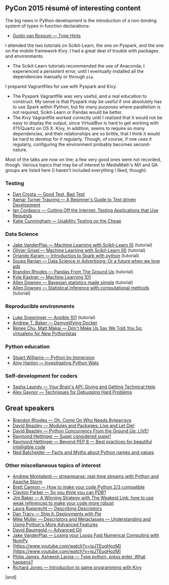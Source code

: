 ## PyCon 2015 résumé of interesting content

The big news in Python development is the introduction of a non-binding system of types in function declarations:

 * [Guido van Rossum — Type Hints](https://www.youtube.com/watch?v=2wDvzy6Hgxg)

I attended the two tutorials on Scikit-Learn, the one on Pyspark, and the one on the mobile framework Kivy. I had a great deal of trouble with packages and environments. 

 * The Scikit-Learn tutorials recommended the use of Anaconda; I experienced a persistent error, until I eventually installed all the dependencies manually or through `pip`.
 
I prepared Vagrantfiles for use with Pyspark and Kivy.

 * The Pyspark Vagrantfile was very useful, and a real education to construct. My sense is that Pyspark may be useful if one absolutely has to use Spark within Python, but for many purposes where parallelism is not required, Scikit-Learn or Pandas would be better.
 * The Kivy Vagrantfile worked correctly until I realized that it would not be easy to display the output, since VirtualBox is hard to get working with X11/Quartz on OS X. Kivy, in addition, seems to require so many dependencies, and their relationships are so brittle, that I think it would be hard to develop for it regularly. Though, of course, if one uses it regularly, configuring the environment probably becomes second-nature.

Most of the talks are now on line; a few very good ones were not recorded, though. Various topics that may be of interest to MediaMath's M/I and QA groups are listed here (I haven't included everything I liked, though):

### Testing

 * [Dan Crosta — Good Test, Bad Test](https://www.youtube.com/watch?v=RfR_QRoNZxo)
 * [Itamar Turner Trauring — A Beginner's Guide to Test driven Development](https://www.youtube.com/watch?v=dM7N6PFP3uo)
 * [Ian Cordasco — Cutting Off the Internet: Testing Applications that Use Requests](https://www.youtube.com/watch?v=YHbKxFcDltM)
 * [Katie Cunningham — Usability Testing on the Cheap](https://www.youtube.com/watch?v=zZx2l3BTCrg)
 
### Data Science

 * [Jake VanderPlas — Machine Learning with Scikit-Learn (I)](https://www.youtube.com/watch?v=L7R4HUQ-eQ0) (tutorial)
 * [Olivier Grisel — Machine Learning with Scikit-Learn (II)](https://www.youtube.com/watch?v=oGqGxvqA9-k) (tutorial)
 * [Orlando Karam — Introduction to Spark with python](https://www.youtube.com/watch?v=9xYfNznjClE) (tutorial)
 * [Soups Ranjan — Data Science in Advertising: Or a future when we love ads](https://www.youtube.com/watch?v=HZTgLuOpFU8)
 * [Brandon Rhodes — Pandas From The Ground Up](https://www.youtube.com/watch?v=5JnMutdy6Fw) (tutorial)
 * [Kyle Kastner — Machine Learning 101](https://www.youtube.com/watch?v=r-1XJBHot58)
 * [Allen Downey — Bayesian statistics made simple](https://www.youtube.com/watch?v=5W715nfJNJw) (tutorial)
 * [Allen Downey — Statistical inference with computational methods](https://www.youtube.com/watch?v=5Vjrqnk7Igs) (tutorial)

### Reproducible environments

 * [Luke Sneeringer — Ansible 101](https://www.youtube.com/watch?v=-i1pZ6vvMX8) (tutorial)
 * [Andrew T. Baker — Demystifying Docker](https://www.youtube.com/watch?v=GVVtR_hrdKI)
 * [Renee Chu, Matt Makai — Don't Make Us Say We Told You So: virtualenv for New Pythonistas](https://www.youtube.com/watch?v=Xdv7vwIIThY)
 
### Python education
 * [Stuart Williams — Python by Immersion](https://www.youtube.com/watch?v=RVNIdoepdzU)
 * [Amy Hanlon — Investigating Python Wats](https://www.youtube.com/watch?v=sH4XF6pKKmk)

### Self-development for coders

 * [Sasha Laundy — Your Brain's API: Giving and Getting Technical Help](https://www.youtube.com/watch?v=hY14Er6JX2s)
 * [Alex Gaynor — Techniques for Debugging Hard Problems](https://www.youtube.com/watch?v=ij99SGGEX34)

## Great speakers
 
 * [Brandon Rhodes — Oh, Come On Who Needs Bytearrays](https://www.youtube.com/watch?v=z9Hmys8ojno)
 * [David Beazley — Modules and Packages: Live and Let Die!](https://www.youtube.com/watch?v=0oTh1CXRaQ0)
 * [David Beazley — Python Concurrency From the Ground Up: LIVE!](https://www.youtube.com/watch?v=MCs5OvhV9S4)
 * [Raymond Hettinger — Super considered super!](https://www.youtube.com/watch?v=EiOglTERPEo)
 * [Raymond Hettinger — Beyond PEP 8 — Best practices for beautiful intelligible code](https://www.youtube.com/watch?v=wf-BqAjZb8M)
 * [Ned Batchelder — Facts and Myths about Python names and values](https://www.youtube.com/watch?v=_AEJHKGk9ns)

### Other miscellaneous topics of interest

 * [Andrew Montalenti — streamparse: real-time streams with Python and Apache Storm](https://www.youtube.com/watch?v=ja4Qj9-l6WQ)
 * [Brett Cannon — How to make your code Python 2/3 compatible](https://www.youtube.com/watch?v=KPzDX5TX5HE)
 * [Clayton Parker — So you think you can PDB?](https://www.youtube.com/watch?v=P0pIW5tJrRM)
 * [Jim Baker — A Winning Strategy with The Weakest Link: how to use weak references to make your code more robust](https://www.youtube.com/watch?v=NknSssmLk4w)
 * [Laura Rupprecht — Describing Descriptors](https://www.youtube.com/watch?v=h2-WPwGnHqE)
 * [Dan Tracy — Ship it: Deployments with Pip](https://www.youtube.com/watch?v=aD2CfKQB5xM) 
 * [Mike Müller — Descriptors and Metaclasses — Understanding and Using Python's More Advanced Features](https://www.youtube.com/watch?v=v2WTVCyTYMw)
 * [David Baumgold — Advanced Git](https://www.youtube.com/watch?v=4EOZvow1mk4)
 * [Jake VanderPlas — Losing your Loops Fast Numerical Computing with NumPy ](https://www.youtube.com/watch?v=EEUXKG97YRw)
 * [https://www.youtube.com/watch?v=igJTEugHozM](https://www.youtube.com/watch?v=igJTEugHozM)
 * [Philip James, Asheesh Laroia — Type python, press enter. What happens?](https://www.youtube.com/watch?v=XVhSjZYwZJo)
 * [Richard Jones — Introduction to game programming with Kivy](https://www.youtube.com/watch?v=U14P8gtjQmU)

[end]